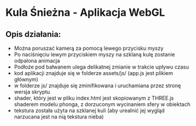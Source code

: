 # Kula Śnieżna - Aplikacja WebGL
## Opis działania:
* Można poruszać kamerą za pomocą lewego przycisku myszy
* Po naciśnięciu lewym przyciskiem myszy na szklaną kulę zostanie odpalona animacja
* Podłoże pod bałwanem ulega delikatnej zmianie w trakcie upływu czasu
* kod aplikacji znajduje się w folderze assets/js/ (app.js jest plikiem głównym)
* w folderze js/ znajduje się zminifikowana i uruchamiana przez stronę wersja skryptu
* shader, który jest w pliku index.html jest skopiowanym z THREE.js shaderem modelu phonga, z dorzuconym wycinaniem sfery w obiektach
* tekstura została użyta na szklanej kuli (aby urealnić jej wygląd narzucana jest na nią tekstura nieba)
